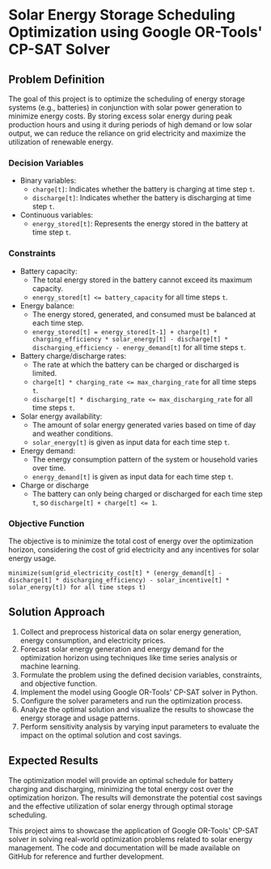 # Solar Energy Storage Scheduling Optimization using Google OR-Tools' CP-SAT Solver

## Problem Definition

The goal of this project is to optimize the scheduling of energy storage systems (e.g., batteries) in conjunction with solar power generation to minimize energy costs. By storing excess solar energy during peak production hours and using it during periods of high demand or low solar output, we can reduce the reliance on grid electricity and maximize the utilization of renewable energy. 

### Decision Variables

- Binary variables:
  - `charge[t]`: Indicates whether the battery is charging at time step `t`.
  - `discharge[t]`: Indicates whether the battery is discharging at time step `t`.
- Continuous variables:
  - `energy_stored[t]`: Represents the energy stored in the battery at time step `t`.

### Constraints

- Battery capacity:
  - The total energy stored in the battery cannot exceed its maximum capacity.
  - `energy_stored[t] <= battery_capacity` for all time steps `t`.
- Energy balance:
  - The energy stored, generated, and consumed must be balanced at each time step.
  - `energy_stored[t] = energy_stored[t-1] + charge[t] * charging_efficiency * solar_energy[t] - discharge[t] * discharging_efficiency - energy_demand[t]` for all time steps `t`.
- Battery charge/discharge rates:
  - The rate at which the battery can be charged or discharged is limited.
  - `charge[t] * charging_rate <= max_charging_rate` for all time steps `t`.
  - `discharge[t] * discharging_rate <= max_discharging_rate` for all time steps `t`.
- Solar energy availability:
  - The amount of solar energy generated varies based on time of day and weather conditions.
  - `solar_energy[t]` is given as input data for each time step `t`.
- Energy demand:
  - The energy consumption pattern of the system or household varies over time.
  - `energy_demand[t]` is given as input data for each time step `t`.
- Charge or discharge
  - The battery can only being charged or discharged for each time step `t`, so `discharge[t] + charge[t] <= 1`.

### Objective Function

The objective is to minimize the total cost of energy over the optimization horizon, considering the cost of grid electricity and any incentives for solar energy usage. 

`minimize(sum(grid_electricity_cost[t] * (energy_demand[t] - discharge[t] * discharging_efficiency) - solar_incentive[t] * solar_energy[t]) for all time steps t)`

## Solution Approach

1. Collect and preprocess historical data on solar energy generation, energy consumption, and electricity prices.
2. Forecast solar energy generation and energy demand for the optimization horizon using techniques like time series analysis or machine learning.
3. Formulate the problem using the defined decision variables, constraints, and objective function.
4. Implement the model using Google OR-Tools' CP-SAT solver in Python.
5. Configure the solver parameters and run the optimization process.
6. Analyze the optimal solution and visualize the results to showcase the energy storage and usage patterns.
7. Perform sensitivity analysis by varying input parameters to evaluate the impact on the optimal solution and cost savings.

## Expected Results

The optimization model will provide an optimal schedule for battery charging and discharging, minimizing the total energy cost over the optimization horizon. The results will demonstrate the potential cost savings and the effective utilization of solar energy through optimal storage scheduling. 

This project aims to showcase the application of Google OR-Tools' CP-SAT solver in solving real-world optimization problems related to solar energy management. The code and documentation will be made available on GitHub for reference and further development.
